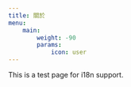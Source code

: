 ```yaml
---
title: 關於
menu:
    main: 
        weight: -90
        params:
            icon: user
---
```


This is a test page for i18n support.